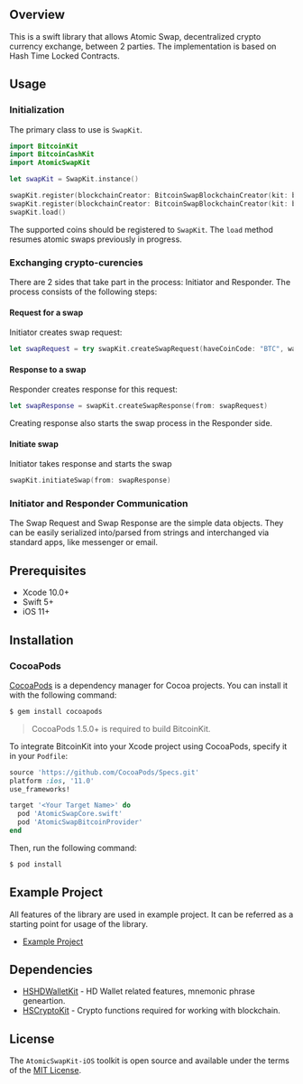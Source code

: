 ## Overview

This is a swift library that allows Atomic Swap, decentralized crypto currency exchange, between 2 parties. The implementation is based on Hash Time Locked Contracts.


## Usage

### Initialization

The primary class to use is `SwapKit`.

```swift
import BitcoinKit
import BitcoinCashKit
import AtomicSwapKit

let swapKit = SwapKit.instance()

swapKit.register(blockchainCreator: BitcoinSwapBlockchainCreator(kit: bitcoinAdapter.bitcoinKit), forCoin: "BTC")
swapKit.register(blockchainCreator: BitcoinSwapBlockchainCreator(kit: bitcoinCashAdapter.bitcoinCashKit), forCoin: "BCH")
swapKit.load()

```

The supported coins should be registered to `SwapKit`. The `load` method resumes atomic swaps previously in progress.

### Exchanging crypto-curencies

There are 2 sides that take part in the process: Initiator and Responder. The process consists of the following steps:  

#### Request for a swap

Initiator creates swap request:

```swift
let swapRequest = try swapKit.createSwapRequest(haveCoinCode: "BTC", wantCoinCode: "BCH", rate: 0.2, amount: 0.5)
```

#### Response to a swap

Responder creates response for this request:   

```swift
let swapResponse = swapKit.createSwapResponse(from: swapRequest)
```

Creating response also starts the swap process in the Responder side.

#### Initiate swap

Initiator takes response and starts the swap

```swift
swapKit.initiateSwap(from: swapResponse)
```

### Initiator and Responder Communication

The Swap Request and Swap Response are the simple data objects. They can be easily serialized into/parsed from strings and interchanged via standard apps, like messenger or email.

## Prerequisites

* Xcode 10.0+
* Swift 5+
* iOS 11+

## Installation

### CocoaPods

[CocoaPods](http://cocoapods.org) is a dependency manager for Cocoa projects. You can install it with the following command:

```bash
$ gem install cocoapods
```

> CocoaPods 1.5.0+ is required to build BitcoinKit.

To integrate BitcoinKit into your Xcode project using CocoaPods, specify it in your `Podfile`:

```ruby
source 'https://github.com/CocoaPods/Specs.git'
platform :ios, '11.0'
use_frameworks!

target '<Your Target Name>' do
  pod 'AtomicSwapCore.swift'
  pod 'AtomicSwapBitcoinProvider'
end
```

Then, run the following command:
```bash
$ pod install
```


## Example Project

All features of the library are used in example project. It can be referred as a starting point for usage of the library.

* [Example Project](https://github.com/horizontalsystems/atomic-swap-kit-ios/tree/master/Demo)

## Dependencies

* [HSHDWalletKit](https://github.com/horizontalsystems/hd-wallet-kit-ios) - HD Wallet related features, mnemonic phrase geneartion.
* [HSCryptoKit](https://github.com/horizontalsystems/crypto-kit-ios) - Crypto functions required for working with blockchain.

## License

The `AtomicSwapKit-iOS` toolkit is open source and available under the terms of the [MIT License](https://github.com/horizontalsystems/atomic-swap-kit-ios/blob/master/LICENSE).